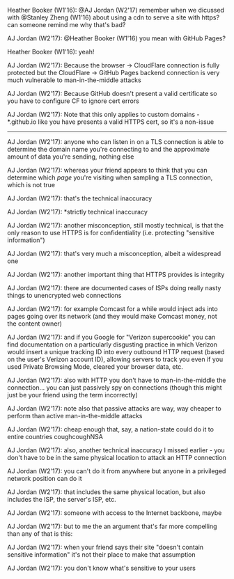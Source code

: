 Heather Booker (W1'16): @AJ Jordan (W2'17) remember when we dicussed with @Stanley Zheng (W1'16) about using a cdn to serve a site with https? can someone remind me why that's bad?

AJ Jordan (W2'17): @Heather Booker (W1'16) you mean with GitHub Pages?

Heather Booker (W1'16): yeah!

AJ Jordan (W2'17): Because the browser -> CloudFlare connection is fully protected but the CloudFlare -> GitHub Pages backend connection is very much vulnerable to man-in-the-middle attacks

AJ Jordan (W2'17): Because GitHub doesn't present a valid certificate so you have to configure CF to ignore cert errors

AJ Jordan (W2'17): Note that this only applies to custom domains - *.github.io like you have presents a valid HTTPS cert, so it's a non-issue
________________________________________________________________

AJ Jordan (W2'17): anyone who can listen in on a TLS connection is able to determine the domain name you're connecting to and the approximate amount of data you're sending, nothing else

AJ Jordan (W2'17): whereas your friend appears to think that you can determine which _page_ you're visiting when sampling a TLS connection, which is not true

AJ Jordan (W2'17): that's the technical inaccuracy

AJ Jordan (W2'17): *strictly technical inaccuracy

AJ Jordan (W2'17): another misconception, still mostly technical, is that the only reason to use HTTPS is for confidentiality (i.e. protecting "sensitive information")

AJ Jordan (W2'17): that's very much a misconception, albeit a widespread one

AJ Jordan (W2'17): another important thing that HTTPS provides is integrity

AJ Jordan (W2'17): there are documented cases of ISPs doing really nasty things to unencrypted web connections

AJ Jordan (W2'17): for example Comcast for a while would inject ads into pages going over its network (and they would make Comcast money, not the content owner)

AJ Jordan (W2'17): and if you Google for "Verizon supercookie" you can find documentation on a particularly disgusting practice in which Verizon would insert a unique tracking ID into every outbound HTTP request (based on the user's Verizon account ID), allowing servers to track you even if you used Private Browsing Mode, cleared your browser data, etc.

AJ Jordan (W2'17): also with HTTP you don't have to man-in-the-middle the connection... you can just passively spy on connections (though this might just be your friend using the term incorrectly)

AJ Jordan (W2'17): note also that passive attacks are way, way cheaper to perform than active man-in-the-middle attacks

AJ Jordan (W2'17): cheap enough that, say, a nation-state could do it to entire countries coughcoughNSA

AJ Jordan (W2'17): also, another technical inaccuracy I missed earlier - you don't have to be in the same physical location to attack an HTTP connection

AJ Jordan (W2'17): you can't do it from anywhere but anyone in a privileged network position can do it

AJ Jordan (W2'17): that includes the same physical location, but also includes the ISP, the server's ISP, etc.

AJ Jordan (W2'17): someone with access to the Internet backbone, maybe

AJ Jordan (W2'17): but to me the an argument that's far more compelling than any of that is this:

AJ Jordan (W2'17): when your friend says their site "doesn't contain sensitive information" it's not their place to make that assumption

AJ Jordan (W2'17): you don't know what's sensitive to your users

